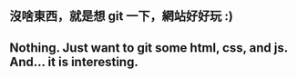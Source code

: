 ## 沒啥東西，就是想 git 一下，網站好好玩 :)

## Nothing. Just want to git some html, css, and js. And... it is interesting.
